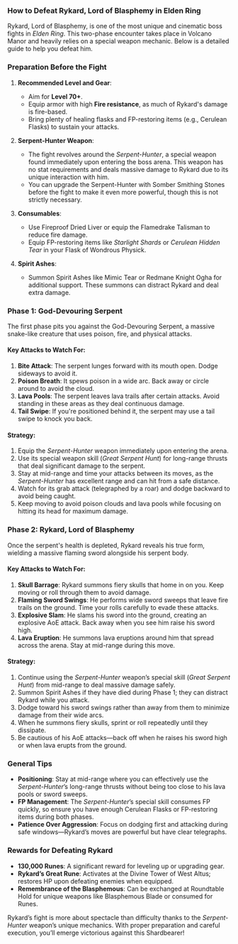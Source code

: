 ### **How to Defeat Rykard, Lord of Blasphemy in Elden Ring**

Rykard, Lord of Blasphemy, is one of the most unique and cinematic boss fights in *Elden Ring*. This two-phase encounter takes place in Volcano Manor and heavily relies on a special weapon mechanic. Below is a detailed guide to help you defeat him.

### **Preparation Before the Fight**

1. **Recommended Level and Gear**:
   - Aim for **Level 70+**.
   - Equip armor with high **Fire resistance**, as much of Rykard's damage is fire-based.
   - Bring plenty of healing flasks and FP-restoring items (e.g., Cerulean Flasks) to sustain your attacks.

2. **Serpent-Hunter Weapon**:
   - The fight revolves around the *Serpent-Hunter*, a special weapon found immediately upon entering the boss arena. This weapon has no stat requirements and deals massive damage to Rykard due to its unique interaction with him.
   - You can upgrade the Serpent-Hunter with Somber Smithing Stones before the fight to make it even more powerful, though this is not strictly necessary.

3. **Consumables**:
   - Use Fireproof Dried Liver or equip the Flamedrake Talisman to reduce fire damage.
   - Equip FP-restoring items like *Starlight Shards* or *Cerulean Hidden Tear* in your Flask of Wondrous Physick.

4. **Spirit Ashes**:
   - Summon Spirit Ashes like Mimic Tear or Redmane Knight Ogha for additional support. These summons can distract Rykard and deal extra damage.

### **Phase 1: God-Devouring Serpent**

The first phase pits you against the God-Devouring Serpent, a massive snake-like creature that uses poison, fire, and physical attacks.

#### **Key Attacks to Watch For**:
1. **Bite Attack**: The serpent lunges forward with its mouth open. Dodge sideways to avoid it.
2. **Poison Breath**: It spews poison in a wide arc. Back away or circle around to avoid the cloud.
3. **Lava Pools**: The serpent leaves lava trails after certain attacks. Avoid standing in these areas as they deal continuous damage.
4. **Tail Swipe**: If you're positioned behind it, the serpent may use a tail swipe to knock you back.

#### **Strategy**:
1. Equip the *Serpent-Hunter* weapon immediately upon entering the arena.
2. Use its special weapon skill (*Great Serpent Hunt*) for long-range thrusts that deal significant damage to the serpent.
3. Stay at mid-range and time your attacks between its moves, as the *Serpent-Hunter* has excellent range and can hit from a safe distance.
4. Watch for its grab attack (telegraphed by a roar) and dodge backward to avoid being caught.
5. Keep moving to avoid poison clouds and lava pools while focusing on hitting its head for maximum damage.

### **Phase 2: Rykard, Lord of Blasphemy**

Once the serpent's health is depleted, Rykard reveals his true form, wielding a massive flaming sword alongside his serpent body.

#### **Key Attacks to Watch For**:
1. **Skull Barrage**: Rykard summons fiery skulls that home in on you. Keep moving or roll through them to avoid damage.
2. **Flaming Sword Swings**: He performs wide sword sweeps that leave fire trails on the ground. Time your rolls carefully to evade these attacks.
3. **Explosive Slam**: He slams his sword into the ground, creating an explosive AoE attack. Back away when you see him raise his sword high.
4. **Lava Eruption**: He summons lava eruptions around him that spread across the arena. Stay at mid-range during this move.

#### **Strategy**:
1. Continue using the *Serpent-Hunter* weapon’s special skill (*Great Serpent Hunt*) from mid-range to deal massive damage safely.
2. Summon Spirit Ashes if they have died during Phase 1; they can distract Rykard while you attack.
3. Dodge toward his sword swings rather than away from them to minimize damage from their wide arcs.
4. When he summons fiery skulls, sprint or roll repeatedly until they dissipate.
5. Be cautious of his AoE attacks—back off when he raises his sword high or when lava erupts from the ground.

### **General Tips**
- **Positioning**: Stay at mid-range where you can effectively use the *Serpent-Hunter*’s long-range thrusts without being too close to his lava pools or sword sweeps.
- **FP Management**: The *Serpent-Hunter*’s special skill consumes FP quickly, so ensure you have enough Cerulean Flasks or FP-restoring items during both phases.
- **Patience Over Aggression**: Focus on dodging first and attacking during safe windows—Rykard’s moves are powerful but have clear telegraphs.

### **Rewards for Defeating Rykard**
- **130,000 Runes**: A significant reward for leveling up or upgrading gear.
- **Rykard’s Great Rune**: Activates at the Divine Tower of West Altus; restores HP upon defeating enemies when equipped.
- **Remembrance of the Blasphemous**: Can be exchanged at Roundtable Hold for unique weapons like Blasphemous Blade or consumed for Runes.

Rykard’s fight is more about spectacle than difficulty thanks to the *Serpent-Hunter* weapon’s unique mechanics. With proper preparation and careful execution, you’ll emerge victorious against this Shardbearer!